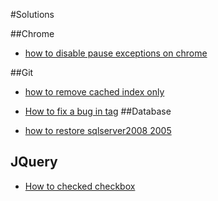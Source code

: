 #Solutions

##Chrome
- [how to disable pause exceptions on chrome](how_to_disable_pause_exceptions_on_chrome.md)
	
##Git
-	[how to remove cached index only](how_to_remove_cached_index_only.md)
-	[How to fix a bug in tag](how_to_fix_a_bug_in_tag.md)
##Database

-	[how to restore sqlserver2008 2005](how_to_restore_sqlserver2008_2005.md)

## JQuery

-	[How to checked checkbox](how_to_checked_checkbox.md)
